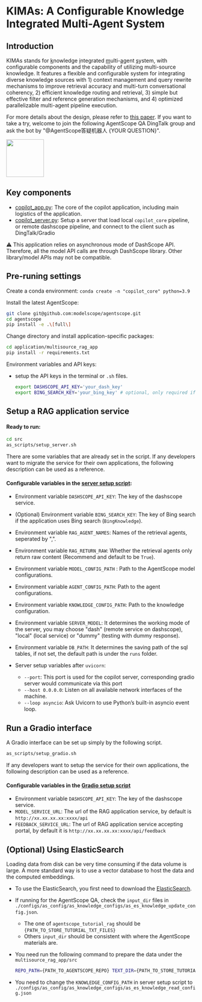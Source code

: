 # KIMAs: A Configurable Knowledge Integrated Multi-Agent System

## Introduction
KIMAs stands for <ins>k</ins>nowledge <ins>i</ins>ntegrated <ins>m</ins>ulti-<ins>a</ins>gent <ins>s</ins>ystem, with configurable components and the capability of utilizing multi-source knowledge. It features a flexible and configurable system for integrating diverse knowledge sources with 1) context management and query rewrite mechanisms to improve retrieval accuracy and multi-turn conversational coherency, 2) efficient knowledge routing and retrieval, 3) simple but effective filter and reference generation mechanisms, and 4) optimized parallelizable multi-agent pipeline execution.

For more details about the design, please refer to [this paper](https://arxiv.org/abs/2502.09596). If you want to take a try, welcome to join the following AgentScope QA DingTalk group and ask the bot by "@AgentScope答疑机器人 {YOUR QUESTION}".

<img src="https://img.alicdn.com/imgextra/i2/O1CN01tuJ5971OmAqNg9cOw_!!6000000001747-0-tps-444-460.jpg" width="100" height="100">

## Key components
* [copilot_app.py](copilot_app.py): The core of the copilot application, including main logistics of the application.
* [copilot_server.py](copilot_server.py): Setup a server that load local `copilot_core` pipeline, or remote dashscope pipeline, and connect to the client such as DingTalk/Gradio

⚠️ This application relies on asynchronous mode of DashScope API. Therefore, all the model API calls are through DashScope library. Other library/model APIs may not be compatible.

## Pre-runing settings

Create a conda environment:
`conda create -n "copilot_core" python=3.9`

Install the latest AgentScope:
```bash
git clone git@github.com:modelscope/agentscope.git
cd agentscope
pip install -e .\[full\]
```

Change directory and install application-specific packages:
```bash
cd application/multisource_rag_app
pip install -r requirements.txt
```

Environment variables and API keys:
* setup the API keys in the terminal or `.sh` files.
  ````bash
  export DASHSCOPE_API_KEY='your_dash_key'
  export BING_SEARCH_KEY='your_bing_key' # optional, only required if you have bing knowledge
  ````


## Setup a RAG application service
#### Ready to run:
```bash
cd src
as_scripts/setup_server.sh
```

There are some variables that are already set in the script. If any developers want to migrate the service for their own applications, the following description can be used as a reference.

####  Configurable variables in the [server setup script](as_scripts/setup_server.sh): 
* Environment variable `DASHSCOPE_API_KEY`: The key of the dashscope service.
* (Optional) Environment variable `BING_SEARCH_KEY`: The key of Bing search if the application uses Bing search (`BingKnowledge`).
* Environment variable `RAG_AGENT_NAMES`: Names of the retrieval agents, seperated by ",".
* Environment variable `RAG_RETURN_RAW`: Whether the retrieval agents only return raw content (Recommend and default to be `True`).
* Environment variable `MODEL_CONFIG_PATH` : Path to the AgentScope model configurations.
* Environment variable `AGENT_CONFIG_PATH`: Path to the agent configurations.
* Environment variable `KNOWLEDGE_CONFIG_PATH`: Path to the knowledge configuration.
* Environment variable `SERVER_MODEL`: It determines the working mode of the server, you may choose "dash" (remote service on dashscope), "local" (local service) or "dummy" (testing with dummy response).
* Environment variable `DB_PATH`: It determines the saving path of the sql tables, if not set, the default path is under the ```runs``` folder.

* Server setup variables after `uvicorn`:
  * `--port`: This port is used for the copilot server, corresponding gradio server would communicate via this port
  * `--host 0.0.0.0`: Listen on all available network interfaces of the machine.
  * `--loop asyncio`: Ask Uvicorn to use Python’s built-in asyncio event loop.


## Run a Gradio interface

A Gradio interface can be set up simply by the following script.

```bash
as_scripts/setup_gradio.sh
```

If any developers want to setup the service for their own applications, the following description can be used as a reference.

####  Configurable variables in the [Gradio setup script](as_scripts/setup_gradio.sh)
* Environment variable `DASHSCOPE_API_KEY`: The key of the dashscope service.
* `MODEL_SERVICE_URL`: The url of the RAG application service, by default is `http://xx.xx.xx.xx:xxxx/api`
* `FEEDBACK_SERVICE_URL`: The url of RAG application service accepting portal, by default it is `http://xx.xx.xx.xx:xxxx/api/feedback`


## (Optional) Using ElasticSearch
Loading data from disk can be very time consuming if the data volume is large. A more standard way is to use a vector database to host the data and the computed embeddings.

* To use the ElasticSearch, you first need to download the [ElasticSearch](https://www.elastic.co/downloads/elasticsearch).

* If running for the AgentScope QA, check the `input_dir` files in `./configs/as_config/as_knowledge_configs/as_es_knowledge_update_config.json`.
  * The one of `agentscope_tutorial_rag` should be `{PATH_TO_STORE_TUTORIAL_TXT_FILES}`
  * Others `input_dir` should be consistent with where the AgentScope materials are.

* You need run the following command to prepare the data under the `multisource_rag_app/src`
  ```bash
  REPO_PATH={PATH_TO_AGENTSCOPE_REPO} TEXT_DIR={PATH_TO_STORE_TUTORIAL_TXT_FILES} python prepare_knowledge.py -r as
  ```

* You need to change the `KNOWLEDGE_CONFIG_PATH` in server setup script to `./configs/as_config/as_knowledge_configs/as_es_knowledge_read_config.json`
